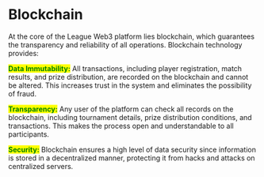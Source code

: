 # Blockchain

At the core of the League Web3 platform lies blockchain, which guarantees the transparency and reliability of all operations. Blockchain technology provides:

<mark style="color:green;">**Data Immutability:**</mark> All transactions, including player registration, match results, and prize distribution, are recorded on the blockchain and cannot be altered. This increases trust in the system and eliminates the possibility of fraud.&#x20;

<mark style="color:green;">**Transparency:**</mark> Any user of the platform can check all records on the blockchain, including tournament details, prize distribution conditions, and transactions. This makes the process open and understandable to all participants.

<mark style="color:green;">**Security:**</mark> Blockchain ensures a high level of data security since information is stored in a decentralized manner, protecting it from hacks and attacks on centralized servers.
